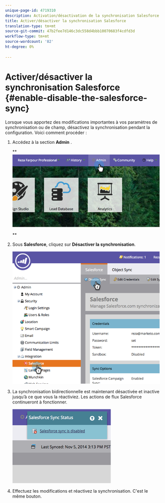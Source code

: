 ```yaml
---
unique-page-id: 4719310
description: Activation/désactivation de la synchronisation Salesforce - Documents marketing - Documentation du produit
title: Activer/désactiver la synchronisation Salesforce
translation-type: tm+mt
source-git-commit: 47b2fee7d146c3dc558d4bbb10070683f4cdfd3d
workflow-type: tm+mt
source-wordcount: '82'
ht-degree: 0%

---
```



# Activer/désactiver la synchronisation Salesforce {#enable-disable-the-salesforce-sync}

Lorsque vous apportez des modifications importantes à vos paramètres de synchronisation ou de champ, désactivez la synchronisation pendant la configuration. Voici comment procéder :

1. Accédez à la section **Admin** .

   ** ![](assets/image2014-12-10-13-3a24-3a35.png)

   **

1. Sous **Salesforce**, cliquez sur **Désactiver la synchronisation**.

   ![](assets/image2014-12-10-13-3a24-3a47.png)

1. La synchronisation bidirectionnelle est maintenant désactivée et inactive jusqu’à ce que vous la réactiviez. Les actions de flux Salesforce continueront à fonctionner.

   ![](assets/image2014-12-10-13-3a24-3a58.png)

1. Effectuez les modifications et réactivez la synchronisation. C&#39;est le même bouton.

